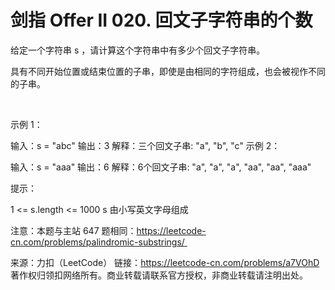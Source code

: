 # 剑指 Offer II 020. 回文子字符串的个数

给定一个字符串 s ，请计算这个字符串中有多少个回文子字符串。

具有不同开始位置或结束位置的子串，即使是由相同的字符组成，也会被视作不同的子串。

 

示例 1：

输入：s = "abc"
输出：3
解释：三个回文子串: "a", "b", "c"
示例 2：

输入：s = "aaa"
输出：6
解释：6个回文子串: "a", "a", "a", "aa", "aa", "aaa"
 

提示：

1 <= s.length <= 1000
s 由小写英文字母组成
 

注意：本题与主站 647 题相同：https://leetcode-cn.com/problems/palindromic-substrings/ 

来源：力扣（LeetCode）
链接：https://leetcode-cn.com/problems/a7VOhD
著作权归领扣网络所有。商业转载请联系官方授权，非商业转载请注明出处。